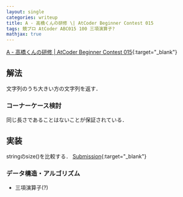 ```yaml
---
layout: single
categories: writeup
title: A - 高橋くんの研修 \| AtCoder Beginner Contest 015
tags: 競プロ AtCoder ABC015 100 三項演算子?
mathjax: true
---
```


[A - 高橋くんの研修 \| AtCoder Beginner Contest 015](https://beta.atcoder.jp/contests/abc015/tasks/abc015_1){:target="_blank"}

## 解法
文字列のうち大きい方の文字列を返す．
### コーナーケース検討
同じ長さであることはないことが保証されている．
## 実装
stringのsize()を比較する．
[Submission](https://beta.atcoder.jp/contests/abc015/submissions/3015746){:target="_blank"}

### データ構造・アルゴリズム
- 三項演算子(?)